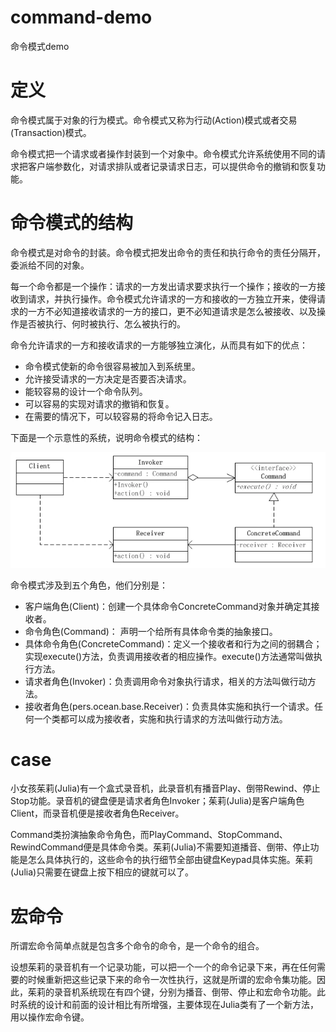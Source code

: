 # command-demo
命令模式demo

# 定义
命令模式属于对象的行为模式。命令模式又称为行动(Action)模式或者交易(Transaction)模式。

命令模式把一个请求或者操作封装到一个对象中。命令模式允许系统使用不同的请求把客户端参数化，对请求排队或者记录请求日志，可以提供命令的撤销和恢复功能。

# 命令模式的结构
命令模式是对命令的封装。命令模式把发出命令的责任和执行命令的责任分隔开，委派给不同的对象。

每一个命令都是一个操作：请求的一方发出请求要求执行一个操作；接收的一方接收到请求，并执行操作。命令模式允许请求的一方和接收的一方独立开来，使得请求的一方不必知道接收请求的一方的接口，更不必知道请求是怎么被接收、以及操作是否被执行、何时被执行、怎么被执行的。

命令允许请求的一方和接收请求的一方能够独立演化，从而具有如下的优点：

- 命令模式使新的命令很容易被加入到系统里。
- 允许接受请求的一方决定是否要否决请求。 
- 能较容易的设计一个命令队列。
- 可以容易的实现对请求的撤销和恢复。
- 在需要的情况下，可以较容易的将命令记入日志。

下面是一个示意性的系统，说明命令模式的结构：

![img.png](img.png)

命令模式涉及到五个角色，他们分别是：

- 客户端角色(Client)：创建一个具体命令ConcreteCommand对象并确定其接收者。
- 命令角色(Command)： 声明一个给所有具体命令类的抽象接口。
- 具体命令角色(ConcreteCommand)：定义一个接收者和行为之间的弱耦合；实现execute()方法，负责调用接收者的相应操作。execute()方法通常叫做执行方法。
- 请求者角色(Invoker)：负责调用命令对象执行请求，相关的方法叫做行动方法。
- 接收者角色(pers.ocean.base.Receiver)：负责具体实施和执行一个请求。任何一个类都可以成为接收者，实施和执行请求的方法叫做行动方法。

# case
小女孩茱莉(Julia)有一个盒式录音机，此录音机有播音Play、倒带Rewind、停止Stop功能。录音机的键盘便是请求者角色Invoker；茱莉(Julia)是客户端角色Client，而录音机便是接收者角色Receiver。

Command类扮演抽象命令角色，而PlayCommand、StopCommand、RewindCommand便是具体命令类。茱莉(Julia)不需要知道播音、倒带、停止功能是怎么具体执行的，这些命令的执行细节全部由键盘Keypad具体实施。茱莉(Julia)只需要在键盘上按下相应的键就可以了。

# 宏命令
所谓宏命令简单点就是包含多个命令的命令，是一个命令的组合。

设想茱莉的录音机有一个记录功能，可以把一个一个的命令记录下来，再在任何需要的时候重新把这些记录下来的命令一次性执行，这就是所谓的宏命令集功能。因此，茱莉的录音机系统现在有四个键，分别为播音、倒带、停止和宏命令功能。此时系统的设计和前面的设计相比有所增强，主要体现在Julia类有了一个新方法，用以操作宏命令键。